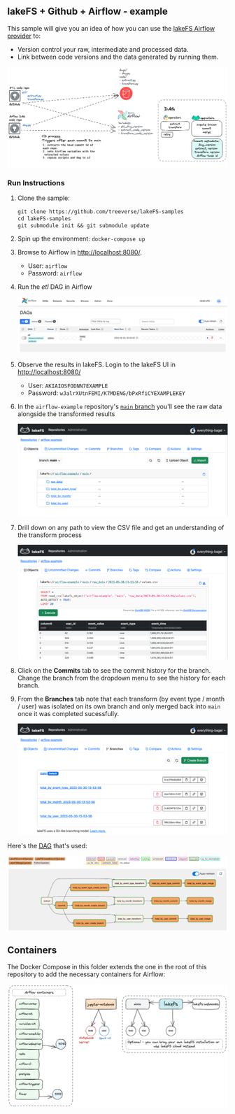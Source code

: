 ## lakeFS + Github + Airflow - example

This sample will give you an idea of how you can use the [lakeFS Airflow provider](https://github.com/treeverse/airflow-provider-lakeFS) to:
* Version control your raw, intermediate and processed data.
* Link between code versions and the data generated by running them.

![](assets/git-lakefs-airflow.png)

### Run Instructions

1. Clone the sample: 

    ```
    git clone https://github.com/treeverse/lakeFS-samples
    cd lakeFS-samples
    git submodule init && git submodule update

1. Spin up the environment:
   `docker-compose up`

1. Browse to Airflow in [http://localhost:8080/](http://localhost:8080/). 

      * User: `airflow`
      * Password: `airflow`

1. Run the _etl_ DAG in Airflow

      ![](assets/airflow-ui-01.png)

1. Observe the results in lakeFS. Login to the lakeFS UI in [http://localhost:8080/](http://localhost:8080/)

      * User: `AKIAIOSFODNN7EXAMPLE`
      * Password: `wJalrXUtnFEMI/K7MDENG/bPxRfiCYEXAMPLEKEY`

1. In the `airflow-example` repository's [`main` branch](http://localhost:8000/repositories/airflow-example/objects) you'll see the raw data alongside the transformed results

      ![](assets/lakefs-ui-01.png)

1. Drill down on any path to view the CSV file and get an understanding of the transform process

      ![](assets/lakefs-ui-02.png)

1. Click on the **Commits** tab to see the commit history for the branch. Change the branch from the dropdown menu to see the history for each branch. 

1. From the **Branches** tab note that each transform (by event type / month / user) was isolated on its own branch and only merged back into `main` once it was completed sucessfully. 

      ![](assets/lakefs-ui-03.png)

Here's the [DAG](./dags/dag.py) that's used: 

![](assets/airflow-ui-02.png)

## Containers

The Docker Compose in this folder extends the one in the root of this repository to add the necessary containers for Airflow:

![](./assets/containers.excalidraw.png)